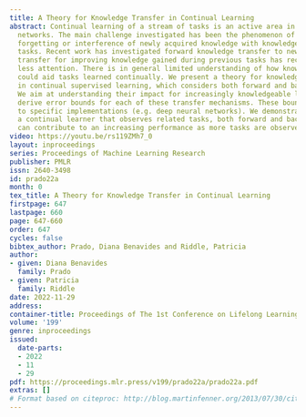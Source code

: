 ```yaml
---
title: A Theory for Knowledge Transfer in Continual Learning
abstract: Continual learning of a stream of tasks is an active area in deep neural
  networks. The main challenge investigated has been the phenomenon of catastrophic
  forgetting or interference of newly acquired knowledge with knowledge from previous
  tasks. Recent work has investigated forward knowledge transfer to new tasks. Backward
  transfer for improving knowledge gained during previous tasks has received much
  less attention. There is in general limited understanding of how knowledge transfer
  could aid tasks learned continually. We present a theory for knowledge transfer
  in continual supervised learning, which considers both forward and backward transfer.
  We aim at understanding their impact for increasingly knowledgeable learners. We
  derive error bounds for each of these transfer mechanisms. These bounds are agnostic
  to specific implementations (e.g. deep neural networks). We demonstrate that, for
  a continual learner that observes related tasks, both forward and backward transfer
  can contribute to an increasing performance as more tasks are observed.
video: https://youtu.be/rs119ZMh7_0
layout: inproceedings
series: Proceedings of Machine Learning Research
publisher: PMLR
issn: 2640-3498
id: prado22a
month: 0
tex_title: A Theory for Knowledge Transfer in Continual Learning
firstpage: 647
lastpage: 660
page: 647-660
order: 647
cycles: false
bibtex_author: Prado, Diana Benavides and Riddle, Patricia
author:
- given: Diana Benavides
  family: Prado
- given: Patricia
  family: Riddle
date: 2022-11-29
address:
container-title: Proceedings of The 1st Conference on Lifelong Learning Agents
volume: '199'
genre: inproceedings
issued:
  date-parts:
  - 2022
  - 11
  - 29
pdf: https://proceedings.mlr.press/v199/prado22a/prado22a.pdf
extras: []
# Format based on citeproc: http://blog.martinfenner.org/2013/07/30/citeproc-yaml-for-bibliographies/
---
```

